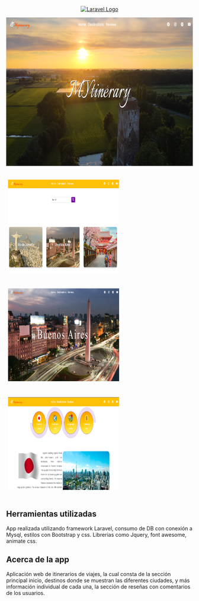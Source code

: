 <p align="center"><a href="https://laravel.com" target="_blank"><img src="https://raw.githubusercontent.com/laravel/art/master/logo-lockup/5%20SVG/2%20CMYK/1%20Full%20Color/laravel-logolockup-cmyk-red.svg" width="400" alt="Laravel Logo"></a></p>

<p>
<img src="https://github.com/marianteran/citieslaravel/blob/master/public/readme/home.png?raw=true" width="100%" height="400px"  alt="homeSite"/>
</p>


<p>
<img src="https://github.com/marianteran/citieslaravel/blob/master/public/readme/city.png?raw=true" width="300px" height="250px" hspace="5" vspace="20" alt="homeSite"/>
<img src="https://github.com/marianteran/citieslaravel/blob/master/public/readme/detalle.png?raw=true" width="300px" height="250px" hspace="5" vspace="20" alt="homeSite"/>
<img src="https://github.com/marianteran/citieslaravel/blob/master/public/readme/detalle2.png?raw=true" width="300px" height="250px" hspace="5" vspace="20" alt="homeSite"/>
</p>

## Herramientas utilizadas

App realizada utilizando framework Laravel, consumo de DB con conexión a Mysql, estilos con Bootstrap y css. Librerias como Jquery, font awesome, animate css.



## Acerca de la app

Aplicación  web de itinerarios de viajes, la cual consta de la sección principal inicio, destinos donde se muestran las diferentes ciudades, y más información individual de cada una, la sección de reseñas con comentarios de los usuarios.
